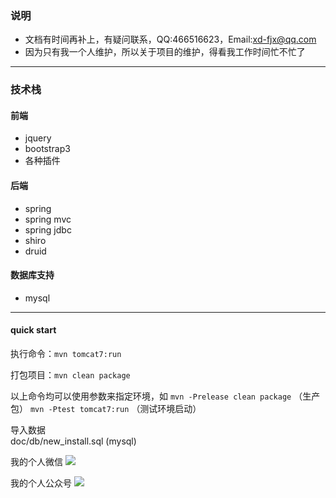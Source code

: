 ### 说明 
- 文档有时间再补上，有疑问联系，QQ:466516623，Email:xd-fjx@qq.com
- 因为只有我一个人维护，所以关于项目的维护，得看我工作时间忙不忙了

----
### 技术栈
#### 前端
- jquery
- bootstrap3
- 各种插件

#### 后端
- spring
- spring mvc
- spring jdbc
- shiro
- druid

#### 数据库支持
- mysql

----
#### quick start

执行命令：`mvn tomcat7:run`

打包项目：`mvn clean package`

以上命令均可以使用参数来指定环境，如
`mvn -Prelease clean package` （生产包）
`mvn -Ptest tomcat7:run` （测试环境启动）

导入数据 <br>
doc/db/new_install.sql (mysql)

我的个人微信
![](http://fengjx-cdn.oss-cn-shenzhen.aliyuncs.com/my/images/wechat1.png)

我的个人公众号
![](http://fengjx-cdn.oss-cn-shenzhen.aliyuncs.com/my/images/qrcode_for_gh_d7680c37887b_258.jpg)